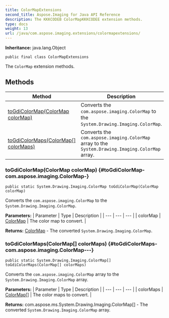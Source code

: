 ```yaml
---
title: ColorMapExtensions
second_title: Aspose.Imaging for Java API Reference
description: The KKKCODEB ColorMapKKKCODEE extension methods.
type: docs
weight: 13
url: /java/com.aspose.imaging.extensions/colormapextensions/
---
```

**Inheritance:**
java.lang.Object
```
public final class ColorMapExtensions
```

The `ColorMap` extension methods.
## Methods

| Method | Description |
| --- | --- |
| [toGdiColorMap(ColorMap colorMap)](#toGdiColorMap-com.aspose.imaging.ColorMap-) | Converts the `com.aspose.imaging.ColorMap` to the `System.Drawing.Imaging.ColorMap`. |
| [toGdiColorMaps(ColorMap[] colorMaps)](#toGdiColorMaps-com.aspose.imaging.ColorMap---) | Converts the `com.aspose.imaging.ColorMap` array to the `System.Drawing.Imaging.ColorMap` array. |
### toGdiColorMap(ColorMap colorMap) {#toGdiColorMap-com.aspose.imaging.ColorMap-}
```
public static System.Drawing.Imaging.ColorMap toGdiColorMap(ColorMap colorMap)
```


Converts the `com.aspose.imaging.ColorMap` to the `System.Drawing.Imaging.ColorMap`.

**Parameters:**
| Parameter | Type | Description |
| --- | --- | --- |
| colorMap | [ColorMap](../../com.aspose.imaging/colormap) | The color map to convert. |

**Returns:**
[ColorMap](../../com.aspose.ms.system.drawing.imaging/colormap) - The converted `System.Drawing.Imaging.ColorMap`.
### toGdiColorMaps(ColorMap[] colorMaps) {#toGdiColorMaps-com.aspose.imaging.ColorMap---}
```
public static System.Drawing.Imaging.ColorMap[] toGdiColorMaps(ColorMap[] colorMaps)
```


Converts the `com.aspose.imaging.ColorMap` array to the `System.Drawing.Imaging.ColorMap` array.

**Parameters:**
| Parameter | Type | Description |
| --- | --- | --- |
| colorMaps | [ColorMap\[\]](../../com.aspose.imaging/colormap) | The color maps to convert. |

**Returns:**
com.aspose.ms.System.Drawing.Imaging.ColorMap[] - The converted `System.Drawing.Imaging.ColorMap` array.
